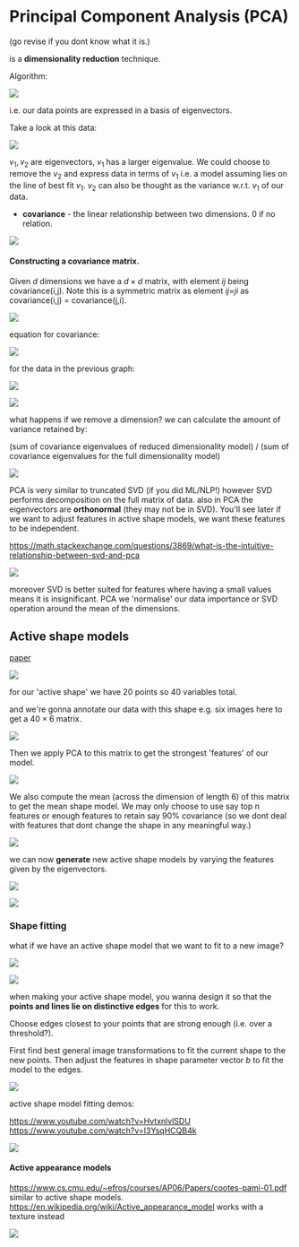 # Principal Component Analysis (PCA)

(go revise if you dont know what it is.)

is a **dimensionality reduction** technique.

Algorithm:

![](misc/Pasted%20image%2020240430222129.png)

i.e. our data points are expressed in a basis of eigenvectors.

Take a look at this data:

![](misc/Pasted%20image%2020240430222203.png)

$v_1,v_2$ are eigenvectors, $v_1$ has a larger eigenvalue. We could choose to remove the $v_2$ and express data in terms of $v_1$ i.e. a model assuming lies on the line of best fit $v_1$.
$v_2$ can also be thought as the variance w.r.t. $v_1$ of our data.


- **covariance** - the linear relationship between two dimensions. 0 if no relation.


![](misc/Pasted%20image%2020240430222410.png)


#### Constructing a covariance matrix.

Given $d$ dimensions we have a $d\times d$ matrix, with element $ij$ being covariance(i,j). Note this is a symmetric matrix as element $ij$=$ji$ as covariance(i,j) = covariance(j,i).

![](misc/Pasted%20image%2020240430222548.png)

equation for covariance:

![](misc/Pasted%20image%2020240430222602.png)


for the data in the previous graph:

![](misc/Pasted%20image%2020240430222655.png)

![](misc/Pasted%20image%2020240430222703.png)

what happens if we remove a dimension? we can calculate the amount of variance retained by:

(sum of covariance eigenvalues of reduced dimensionality model) / (sum of covariance eigenvalues for the full dimensionality model)

![](misc/Pasted%20image%2020240430222824.png)


PCA is very similar to truncated SVD (if you did ML/NLP!) however SVD performs decomposition on the full matrix of data. also in PCA the eigenvectors are **orthonormal** (they may not be in SVD).
You'll see later if we want to adjust features in active shape models, we want these features to be independent.

https://math.stackexchange.com/questions/3869/what-is-the-intuitive-relationship-between-svd-and-pca

![](misc/Pasted%20image%2020240430223833.png)

moreover SVD is better suited for features where having a small values means it is insignificant. PCA we 'normalise' our data importance or SVD operation around the mean of the dimensions.


## Active shape models

[paper](https://personalpages.manchester.ac.uk/staff/timothy.f.cootes/Papers/cviu95.pdf)

![](misc/Pasted%20image%2020240430230235.png)

for our 'active shape' we have 20 points so 40 variables total.

and we're gonna annotate our data with this shape e.g. six images here to get a $40\times 6$ matrix.

![](misc/Pasted%20image%2020240430230317.png)

Then we apply PCA to this matrix to get the strongest 'features' of our model.

![](misc/Pasted%20image%2020240430230440.png)

We also compute the mean (across the dimension of length 6) of this matrix to get the mean shape model. We may only choose to use say top n features or enough features to retain say $90\%$ covariance (so we dont deal with features that dont change the shape in any meaningful way.)

![](misc/Pasted%20image%2020240430230514.png)

we can now **generate** new active shape models by varying the features given  by the eigenvectors.

![](misc/Pasted%20image%2020240430230654.png)

![](misc/Pasted%20image%2020240430230716.png)

### Shape fitting

what if we have an active shape model that we want to fit to a new image?

![](misc/Pasted%20image%2020240430230906.png)

![](misc/Pasted%20image%2020240430231011.png)

when making your active shape model, you wanna design it so that the **points and lines lie on distinctive edges** for this to work.

Choose edges closest to your points that are strong enough (i.e. over a threshold?).

First find best general image transformations to fit the current shape to the new points. Then adjust the features in shape parameter vector $b$ to fit the model to the edges.

![](misc/Pasted%20image%2020240430231123.png)

active shape model fitting demos:

https://www.youtube.com/watch?v=HvtxnlvlSDU
https://www.youtube.com/watch?v=I3YsqHCQB4k

![](misc/Pasted%20image%2020240430231445.png)

#### Active appearance models
https://www.cs.cmu.edu/~efros/courses/AP06/Papers/cootes-pami-01.pdf
similar to active shape models.
https://en.wikipedia.org/wiki/Active_appearance_model
works with a texture instead 

![](misc/Pasted%20image%2020240430231605.png)